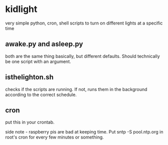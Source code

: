 # kidlight

very simple python, cron, shell scripts to turn on different lights at a specific time

## awake.py and asleep.py

both are the same thing basically, but different defaults. Should technically be one script with an argument.

## isthelighton.sh

checks if the scripts are running. If not, runs them in the background according to the correct schedule. 

## cron

put this in your crontab.


side note - raspberry pis are bad at keeping time. Put sntp -S pool.ntp.org in root's cron for every few minutes or something.
